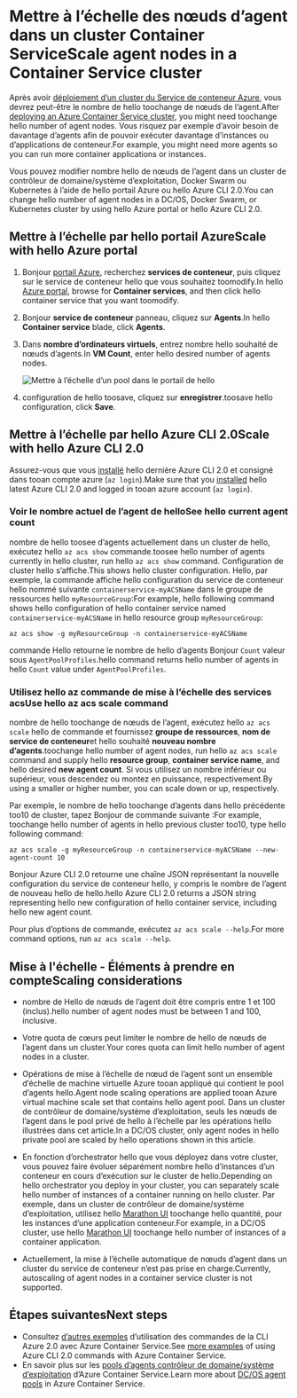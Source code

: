 # <a name="scale-agent-nodes-in-a-container-service-cluster"></a><span data-ttu-id="395b6-101">Mettre à l’échelle des nœuds d’agent dans un cluster Container Service</span><span class="sxs-lookup"><span data-stu-id="395b6-101">Scale agent nodes in a Container Service cluster</span></span>
<span data-ttu-id="395b6-102">Après avoir [déploiement d’un cluster du Service de conteneur Azure](../articles/container-service/dcos-swarm/container-service-deployment.md), vous devrez peut-être le nombre de hello toochange de nœuds de l’agent.</span><span class="sxs-lookup"><span data-stu-id="395b6-102">After [deploying an Azure Container Service cluster](../articles/container-service/dcos-swarm/container-service-deployment.md), you might need toochange hello number of agent nodes.</span></span> <span data-ttu-id="395b6-103">Vous risquez par exemple d’avoir besoin de davantage d’agents afin de pouvoir exécuter davantage d’instances ou d’applications de conteneur.</span><span class="sxs-lookup"><span data-stu-id="395b6-103">For example, you might need more agents so you can run more container applications or instances.</span></span> 

<span data-ttu-id="395b6-104">Vous pouvez modifier nombre hello de nœuds de l’agent dans un cluster de contrôleur de domaine/système d’exploitation, Docker Swarm ou Kubernetes à l’aide de hello portail Azure ou hello Azure CLI 2.0.</span><span class="sxs-lookup"><span data-stu-id="395b6-104">You can change hello number of agent nodes in a DC/OS, Docker Swarm, or Kubernetes cluster by using hello Azure portal or hello Azure CLI 2.0.</span></span> 

## <a name="scale-with-hello-azure-portal"></a><span data-ttu-id="395b6-105">Mettre à l’échelle par hello portail Azure</span><span class="sxs-lookup"><span data-stu-id="395b6-105">Scale with hello Azure portal</span></span>

1. <span data-ttu-id="395b6-106">Bonjour [portail Azure](https://portal.azure.com), recherchez **services de conteneur**, puis cliquez sur le service de conteneur hello que vous souhaitez toomodify.</span><span class="sxs-lookup"><span data-stu-id="395b6-106">In hello [Azure portal](https://portal.azure.com), browse for **Container services**, and then click hello container service that you want toomodify.</span></span>
2. <span data-ttu-id="395b6-107">Bonjour **service de conteneur** panneau, cliquez sur **Agents**.</span><span class="sxs-lookup"><span data-stu-id="395b6-107">In hello **Container service** blade, click **Agents**.</span></span>
3. <span data-ttu-id="395b6-108">Dans **nombre d’ordinateurs virtuels**, entrez nombre hello souhaité de nœuds d’agents.</span><span class="sxs-lookup"><span data-stu-id="395b6-108">In **VM Count**, enter hello desired number of agents nodes.</span></span>

    ![Mettre à l’échelle d’un pool dans le portail de hello](./media/container-service-scale/container-service-scale-portal.png)

4. <span data-ttu-id="395b6-110">configuration de hello toosave, cliquez sur **enregistrer**.</span><span class="sxs-lookup"><span data-stu-id="395b6-110">toosave hello configuration, click **Save**.</span></span>

## <a name="scale-with-hello-azure-cli-20"></a><span data-ttu-id="395b6-111">Mettre à l’échelle par hello Azure CLI 2.0</span><span class="sxs-lookup"><span data-stu-id="395b6-111">Scale with hello Azure CLI 2.0</span></span>

<span data-ttu-id="395b6-112">Assurez-vous que vous [installé](/cli/azure/install-az-cli2) hello dernière Azure CLI 2.0 et consigné dans tooan compte azure (`az login`).</span><span class="sxs-lookup"><span data-stu-id="395b6-112">Make sure that you [installed](/cli/azure/install-az-cli2) hello latest Azure CLI 2.0 and logged in tooan azure account (`az login`).</span></span>

### <a name="see-hello-current-agent-count"></a><span data-ttu-id="395b6-113">Voir le nombre actuel de l’agent de hello</span><span class="sxs-lookup"><span data-stu-id="395b6-113">See hello current agent count</span></span>
<span data-ttu-id="395b6-114">nombre de hello toosee d’agents actuellement dans un cluster de hello, exécutez hello `az acs show` commande.</span><span class="sxs-lookup"><span data-stu-id="395b6-114">toosee hello number of agents currently in hello cluster, run hello `az acs show` command.</span></span> <span data-ttu-id="395b6-115">Configuration de cluster hello s’affiche.</span><span class="sxs-lookup"><span data-stu-id="395b6-115">This shows hello cluster configuration.</span></span> <span data-ttu-id="395b6-116">Hello, par exemple, la commande affiche hello configuration du service de conteneur hello nommé suivante `containerservice-myACSName` dans le groupe de ressources hello `myResourceGroup`:</span><span class="sxs-lookup"><span data-stu-id="395b6-116">For example, hello following command shows hello configuration of hello container service named `containerservice-myACSName` in hello resource group `myResourceGroup`:</span></span>

```azurecli
az acs show -g myResourceGroup -n containerservice-myACSName
```

<span data-ttu-id="395b6-117">commande Hello retourne le nombre de hello d’agents Bonjour `Count` valeur sous `AgentPoolProfiles`.</span><span class="sxs-lookup"><span data-stu-id="395b6-117">hello command returns hello number of agents in hello `Count` value under `AgentPoolProfiles`.</span></span>

### <a name="use-hello-az-acs-scale-command"></a><span data-ttu-id="395b6-118">Utilisez hello az commande de mise à l’échelle des services acs</span><span class="sxs-lookup"><span data-stu-id="395b6-118">Use hello az acs scale command</span></span>
<span data-ttu-id="395b6-119">nombre de hello toochange de nœuds de l’agent, exécutez hello `az acs scale` hello de commande et fournissez **groupe de ressources**, **nom de service de conteneur**et hello souhaité **nouveau nombre d’agents**.</span><span class="sxs-lookup"><span data-stu-id="395b6-119">toochange hello number of agent nodes, run hello `az acs scale` command and supply hello **resource group**, **container service name**, and hello desired **new agent count**.</span></span> <span data-ttu-id="395b6-120">Si vous utilisez un nombre inférieur ou supérieur, vous descendez ou montez en puissance, respectivement.</span><span class="sxs-lookup"><span data-stu-id="395b6-120">By using a smaller or higher number, you can scale down or up, respectively.</span></span>

<span data-ttu-id="395b6-121">Par exemple, le nombre de hello toochange d’agents dans hello précédente too10 de cluster, tapez Bonjour de commande suivante :</span><span class="sxs-lookup"><span data-stu-id="395b6-121">For example, toochange hello number of agents in hello previous cluster too10, type hello following command:</span></span>

```azurecli
az acs scale -g myResourceGroup -n containerservice-myACSName --new-agent-count 10
```

<span data-ttu-id="395b6-122">Bonjour Azure CLI 2.0 retourne une chaîne JSON représentant la nouvelle configuration du service de conteneur hello, y compris le nombre de l’agent de nouveau hello de hello.</span><span class="sxs-lookup"><span data-stu-id="395b6-122">hello Azure CLI 2.0 returns a JSON string representing hello new configuration of hello container service, including hello new agent count.</span></span>

<span data-ttu-id="395b6-123">Pour plus d’options de commande, exécutez `az acs scale --help`.</span><span class="sxs-lookup"><span data-stu-id="395b6-123">For more command options, run `az acs scale --help`.</span></span>

## <a name="scaling-considerations"></a><span data-ttu-id="395b6-124">Mise à l'échelle - Éléments à prendre en compte</span><span class="sxs-lookup"><span data-stu-id="395b6-124">Scaling considerations</span></span>

* <span data-ttu-id="395b6-125">nombre de Hello de nœuds de l’agent doit être compris entre 1 et 100 (inclus).</span><span class="sxs-lookup"><span data-stu-id="395b6-125">hello number of agent nodes must be between 1 and 100, inclusive.</span></span> 

* <span data-ttu-id="395b6-126">Votre quota de cœurs peut limiter le nombre de hello de nœuds de l’agent dans un cluster.</span><span class="sxs-lookup"><span data-stu-id="395b6-126">Your cores quota can limit hello number of agent nodes in a cluster.</span></span>

* <span data-ttu-id="395b6-127">Opérations de mise à l’échelle de nœud de l’agent sont un ensemble d’échelle de machine virtuelle Azure tooan appliqué qui contient le pool d’agents hello.</span><span class="sxs-lookup"><span data-stu-id="395b6-127">Agent node scaling operations are applied tooan Azure virtual machine scale set that contains hello agent pool.</span></span> <span data-ttu-id="395b6-128">Dans un cluster de contrôleur de domaine/système d’exploitation, seuls les nœuds de l’agent dans le pool privé de hello à l’échelle par les opérations hello illustrées dans cet article.</span><span class="sxs-lookup"><span data-stu-id="395b6-128">In a DC/OS cluster, only agent nodes in hello private pool are scaled by hello operations shown in this article.</span></span>

* <span data-ttu-id="395b6-129">En fonction d’orchestrator hello que vous déployez dans votre cluster, vous pouvez faire évoluer séparément nombre hello d’instances d’un conteneur en cours d’exécution sur le cluster de hello.</span><span class="sxs-lookup"><span data-stu-id="395b6-129">Depending on hello orchestrator you deploy in your cluster, you can separately scale hello number of instances of a container running on hello cluster.</span></span> <span data-ttu-id="395b6-130">Par exemple, dans un cluster de contrôleur de domaine/système d’exploitation, utilisez hello [Marathon UI](../articles/container-service/dcos-swarm/container-service-mesos-marathon-ui.md) toochange hello quantité, pour les instances d’une application conteneur.</span><span class="sxs-lookup"><span data-stu-id="395b6-130">For example, in a DC/OS cluster, use hello [Marathon UI](../articles/container-service/dcos-swarm/container-service-mesos-marathon-ui.md) toochange hello number of instances of a container application.</span></span>

* <span data-ttu-id="395b6-131">Actuellement, la mise à l’échelle automatique de nœuds d’agent dans un cluster du service de conteneur n’est pas prise en charge.</span><span class="sxs-lookup"><span data-stu-id="395b6-131">Currently, autoscaling of agent nodes in a container service cluster is not supported.</span></span>

## <a name="next-steps"></a><span data-ttu-id="395b6-132">Étapes suivantes</span><span class="sxs-lookup"><span data-stu-id="395b6-132">Next steps</span></span>
* <span data-ttu-id="395b6-133">Consultez [d’autres exemples](../articles/container-service/dcos-swarm/container-service-create-acs-cluster-cli.md) d’utilisation des commandes de la CLI Azure 2.0 avec Azure Container Service.</span><span class="sxs-lookup"><span data-stu-id="395b6-133">See [more examples](../articles/container-service/dcos-swarm/container-service-create-acs-cluster-cli.md) of using Azure CLI 2.0 commands with Azure Container Service.</span></span>
* <span data-ttu-id="395b6-134">En savoir plus sur les [pools d’agents contrôleur de domaine/système d’exploitation](../articles/container-service/dcos-swarm/container-service-dcos-agents.md) d’Azure Container Service.</span><span class="sxs-lookup"><span data-stu-id="395b6-134">Learn more about [DC/OS agent pools](../articles/container-service/dcos-swarm/container-service-dcos-agents.md) in Azure Container Service.</span></span>

